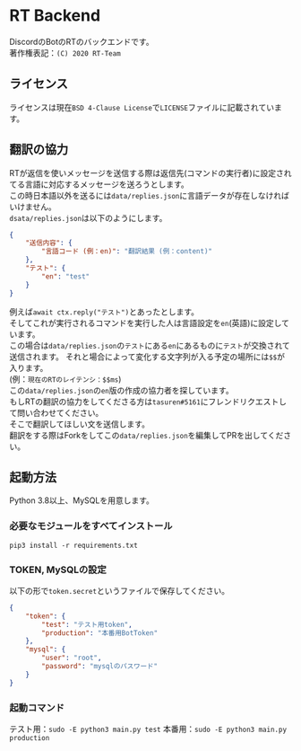 # RT Backend
DiscordのBotのRTのバックエンドです。  
著作権表記：`(C) 2020 RT-Team`

## ライセンス
ライセンスは現在`BSD 4-Clause License`で`LICENSE`ファイルに記載されています。  

## 翻訳の協力
RTが返信を使いメッセージを送信する際は返信先(コマンドの実行者)に設定されてる言語に対応するメッセージを送ろうとします。  
この時日本語以外を送るには`data/replies.json`に言語データが存在しなければいけません。  
`dsata/replies.json`は以下のようにします。  
```json
{
    "送信内容": {
        "言語コード (例：en)": "翻訳結果 (例：content)"
    },
    "テスト": {
        "en": "test"
    }
}
```
例えば`await ctx.reply("テスト")`とあったとします。  
そしてこれが実行されるコマンドを実行した人は言語設定を`en`(英語)に設定しています。  
この場合は`data/replies.json`の`テスト`にある`en`にあるものに`テスト`が交換されて送信されます。
それと場合によって変化する文字列が入る予定の場所には`$$`が入ります。  
(例：`現在のRTのレイテンシ：$$ms`)  
この`data/replies.json`の`en`版の作成の協力者を探しています。  
もしRTの翻訳の協力をしてくださる方は`tasuren#5161`にフレンドリクエストして問い合わせてください。  
そこで翻訳してほしい文を送信します。  
翻訳をする際はForkをしてこの`data/replies.json`を編集してPRを出してください。

## 起動方法
Python 3.8以上、MySQLを用意します。
### 必要なモジュールをすべてインストール
`pip3 install -r requirements.txt`
### TOKEN, MySQLの設定
以下の形で`token.secret`というファイルで保存してください。
```json
{
    "token": {
        "test": "テスト用token",
	    "production": "本番用BotToken"
    },
    "mysql": {
        "user": "root",
    	"password": "mysqlのパスワード"
    }
}
```
### 起動コマンド
テスト用：`sudo -E python3 main.py test`
本番用：`sudo -E python3 main.py production`
